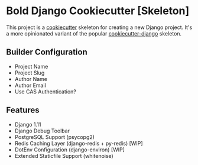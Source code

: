 # Bold Django Cookiecutter [Skeleton]

This project is a [cookiecutter](https://github.com/audreyr/cookiecutter) skeleton for creating a new Django project. It's a more opinionated variant of the popular [cookiecutter-django](https://github.com/pydanny/cookiecutter-django/) skeleton.

## Builder Configuration

* Project Name
* Project Slug
* Author Name
* Author Email
* Use CAS Authentication?

## Features

* Django 1.11
* Django Debug Toolbar
* PostgreSQL Support (psycopg2)
* Redis Caching Layer (django-redis + py-redis) [WIP]
* DotEnv Configuration (django-environ) [WIP]
* Extended Staticfile Support (whitenoise)
